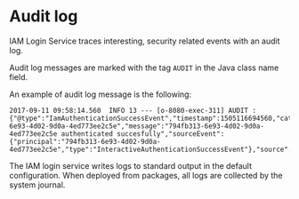 # Audit log

IAM Login Service traces interesting, security related events with an audit log.

Audit log messages are marked with the tag `AUDIT` in the Java class name
field.

An example of audit log message is the following:

```console
2017-09-11 09:58:14.560  INFO 13 --- [o-8080-exec-311] AUDIT : {"@type":"IamAuthenticationSuccessEvent","timestamp":1505116694560,"category":"AUTHENTICATION","principal":"794fb313-6e93-4d02-9d0a-4ed773ee2c5e","message":"794fb313-6e93-4d02-9d0a-4ed773ee2c5e authenticated succesfully","sourceEvent":{"principal":"794fb313-6e93-4d02-9d0a-4ed773ee2c5e","type":"InteractiveAuthenticationSuccessEvent"},"source":"UsernamePasswordAuthenticationToken"}
```

The IAM login service writes logs to standard output in the default
configuration. When deployed from packages, all logs are collected by the
system journal.
